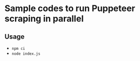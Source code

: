 # Sample codes to run Puppeteer scraping in parallel

## Usage

* ```npm ci```
* ```node index.js```

